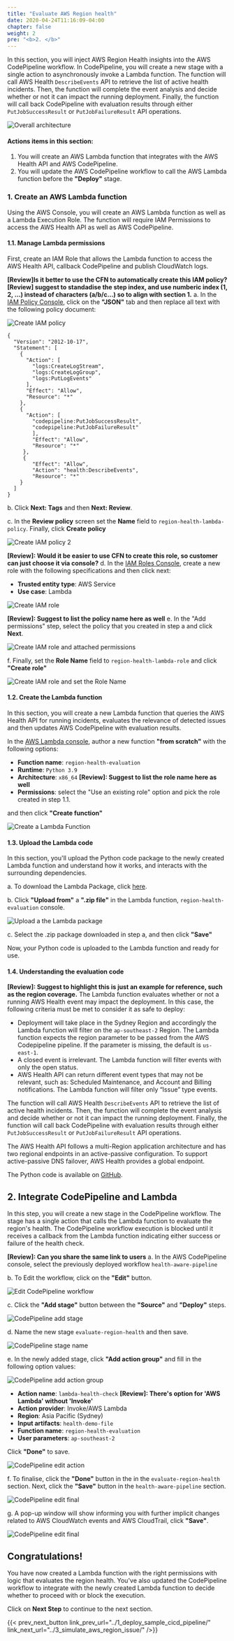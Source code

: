 ```yaml
---
title: "Evaluate AWS Region health"
date: 2020-04-24T11:16:09-04:00
chapter: false
weight: 2
pre: "<b>2. </b>"
---
```


In this section, you will inject AWS Region Health insights into the AWS CodePipeline workflow. In CodePipeline, you will create a new stage with a single action to asynchronously invoke a Lambda function. The function will call AWS Health `DescribeEvents` API to retrieve the list of active health incidents. Then, the function will complete the event analysis and decide whether or not it can impact the running deployment. Finally, the function will call back CodePipeline with evaluation results through either `PutJobSuccessResult` or `PutJobFailureResult` API operations.

![Overall architecture ](/Operations/300_Health_Aware_CICD_Pipelines/Images/architecture.jpeg)


#### Actions items in this section:

1. You will create an AWS Lambda function that integrates with the AWS Health API and AWS CodePipeline.
2. You will update the AWS CodePipeline workflow to call the AWS Lambda function before the **"Deploy"** stage.

### 1. Create an AWS Lambda function

Using the AWS Console, you will create an AWS Lambda function as well as a Lambda Execution Role. The function will require IAM Permissions to access the AWS Health API as well as AWS CodePipeline. 

#### 1.1. Manage Lambda permissions

First, create an IAM Role that allows the Lambda function to access the AWS Health API, callback CodePipeline and publish CloudWatch logs. 

**[Review]Is it better to use the CFN to automatically create this IAM policy?**
**[Review] suggest to standadise the step index, and use numberic index (1, 2, ...) instead of characters (a/b/c...) so to align with section 1.**
a. In the [IAM Policy Console](https://us-east-1.console.aws.amazon.com/iam/home#/policies$new?step=edit), click on the **"JSON"** tab and then replace all text with the following policy document:

![Create IAM policy ](/Operations/300_Health_Aware_CICD_Pipelines/Images/iam-policy-1.png)

```
{
  "Version": "2012-10-17", 
  "Statement": [
    {
      "Action": [ 
        "logs:CreateLogStream",
        "logs:CreateLogGroup",
        "logs:PutLogEvents"
      ],
      "Effect": "Allow", 
      "Resource": "*"
    },
    {
      "Action": [
        "codepipeline:PutJobSuccessResult",
        "codepipeline:PutJobFailureResult"
        ],
        "Effect": "Allow",
        "Resource": "*"
     },
     {
        "Effect": "Allow",
        "Action": "health:DescribeEvents",
        "Resource": "*"
    }
  ]
}
```



b. Click **Next: Tags** and then **Next: Review**.

c. In the **Review policy** screen set the **Name** field to `region-health-lambda-policy`. Finally, click **Create policy**

![Create IAM policy 2 ](/Operations/300_Health_Aware_CICD_Pipelines/Images/iam-policy-2.png)

**[Review]: Would it be easier to use CFN to create this role, so customer can just choose it via console?**
d. In the [IAM Roles Console](https://us-east-1.console.aws.amazon.com/iamv2/home?region=ap-southeast-2#/roles/create?step=selectEntities), create a new role with the following specifications and then click next:

* **Trusted entity type**: AWS Service
* **Use case**: Lambda

![Create IAM role ](/Operations/300_Health_Aware_CICD_Pipelines/Images/iam-role-step1.png)

**[Review]: Suggest to list the policy name here as well**
e. In the "Add permissions" step, select the policy that you created in step a and click **Next**. 

![Create IAM role and attached permissions ](/Operations/300_Health_Aware_CICD_Pipelines/Images/iam-role-step2.png)

f. Finally, set the **Role Name** field to `region-health-lambda-role` and click **"Create role"**

![Create IAM role and set the Role Name ](/Operations/300_Health_Aware_CICD_Pipelines/Images/iam-role-step3.png)

#### 1.2. Create the Lambda function

In this section, you will create a new Lambda function that queries the AWS Health API for running incidents, evaluates the relevance of detected issues and then updates AWS CodePipeline with evaluation results. 

In the [AWS Lambda console](https://ap-southeast-2.console.aws.amazon.com/lambda/home?region=ap-southeast-2#/create/function), author a new function **"from scratch"** with the following options:

* **Function name**: `region-health-evaluation`
* **Runtime**: `Python 3.9`
* **Architecture**: `x86_64`
**[Review]: Suggest to list the role name here as well**
* **Permissions**: select the "Use an existing role" option and pick the role created in step 1.1.

and then click **"Create function"**

![Create a Lambda Function ](/Operations/300_Health_Aware_CICD_Pipelines/Images/lambda-create-step01.png)

#### 1.3. Upload the Lambda code

In this section, you'll upload the Python code package to the newly created Lambda function and understand how it works, and interacts with the surrounding dependencies. 

a. To download the Lambda Package, click [here](/Operations/300_Health_Aware_CICD_Pipelines/Code/function-validate-aws-health.zip).

b. Click **"Upload from"** a **".zip file"** in the Lambda function, `region-health-evaluation` console. 

![Upload a the Lambda package ](/Operations/300_Health_Aware_CICD_Pipelines/Images/lambda-upload.png)

c. Select the .zip package downloaded in step a, and then click **"Save"**

Now, your Python code is uploaded to the Lambda function and ready for use.

#### 1.4. Understanding the evaluation code

**[Review]: Suggest to highlight this is just an example for reference, such as the region coverage.**
The Lambda function evaluates whether or not a running AWS Health event may impact the deployment. In this case, the following criteria must be met to consider it as safe to deploy:

* Deployment will take place in the Sydney Region and accordingly the Lambda function will filter on the `ap-southeast-2` Region. The Lambda function expects the region parameter to be passed from the AWS Codepipeline pipeline. If the parameter is missing, the default is `us-east-1`.
* A closed event is irrelevant. The Lambda function will filter events with only the open status.
* AWS Health API can return different event types that may not be relevant, such as: Scheduled Maintenance, and Account and Billing notifications. The Lambda function will filter only “Issue” type events.

The function will call AWS Health `DescribeEvents` API to retrieve the list of active health incidents. Then, the function will complete the event analysis and decide whether or not it can impact the running deployment. Finally, the function will call back CodePipeline with evaluation results through either `PutJobSuccessResult` or `PutJobFailureResult` API operations.

The AWS Health API follows a multi-Region application architecture and has two regional endpoints in an active-passive configuration. To support active-passive DNS failover, AWS Health provides a global endpoint. 

The Python code is available on [GitHub](https://github.com/aws-samples/building-health-aware-cicd-pipelines).

## 2. Integrate CodePipeline and Lambda

In this step, you will create a new stage in the CodePipeline workflow. The stage has a single action that calls the Lambda function to evaluate the region's health. The CodePipeline workflow execution is blocked until it receives a callback from the Lambda function indicating either success or failure of the health check. 

**[Review]: Can you share the same link to users**
a. In the AWS CodePipeline console, select the previously deployed workflow `health-aware-pipeline`

b. To Edit the workflow, click on the **"Edit"** button. 

![Edit CodePipeline workflow ](/Operations/300_Health_Aware_CICD_Pipelines/Images/codepipeline-edit-pipeline.png)

c. Click the **"Add stage"** button between the **"Source"** and **"Deploy"** steps. 

![CodePipeline add stage ](/Operations/300_Health_Aware_CICD_Pipelines/Images/codepipeline-add-stage.png)

d. Name the new stage `evaluate-region-health` and then save. 

![CodePipeline stage name ](/Operations/300_Health_Aware_CICD_Pipelines/Images/codepipeline-stage-name.png)

e. In the newly added stage, click **"Add action group"** and fill in the following option values:

![CodePipeline add action group ](/Operations/300_Health_Aware_CICD_Pipelines/Images/codepipeline-add-action-group.png)

* **Action name**: `lambda-health-check`
**[Review]: There's option for 'AWS Lambda' without 'Invoke'**
* **Action provider**: Invoke/AWS Lambda
* **Region**: Asia Pacific (Sydney)
* **Input artifacts**: `health-demo-file`
* **Function name**: `region-health-evaluation`
* **User parameters**: `ap-southeast-2`

Click **"Done"** to save. 

![CodePipeline edit action ](/Operations/300_Health_Aware_CICD_Pipelines/Images/codepipeline-edit-action.png)

f. To finalise, click the **"Done"** button in the in the `evaluate-region-health` section. Next, click the **"Save"** button in the `health-aware-pipeline` section. 

![CodePipeline edit final ](/Operations/300_Health_Aware_CICD_Pipelines/Images/codepipeline-edit-final.png)

g. A pop-up window will show informing you with further implicit changes related to AWS CloudWatch events and AWS CloudTrail, click **"Save"**.

![CodePipeline edit final ](/Operations/300_Health_Aware_CICD_Pipelines/Images/codepipeline-save-pipeline-changes.png)

## Congratulations! 

You have now created a Lambda function with the right permissions with logic that evaluates the region health. You've also updated the CodePipeline workflow to integrate with the newly created Lambda function to decide whether to proceed with or block the execution. 

Click on **Next Step** to continue to the next section.

{{< prev_next_button link_prev_url="../1_deploy_sample_cicd_pipeline/" link_next_url="../3_simulate_aws_region_issue/" />}}


